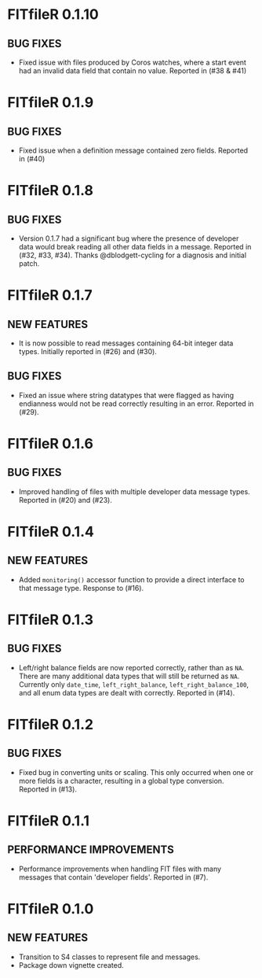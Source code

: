 # FITfileR 0.1.10

## BUG FIXES

* Fixed issue with files produced by Coros watches, where a start event had
an invalid data field that contain no value. Reported in (#38 & #41)

# FITfileR 0.1.9

## BUG FIXES

* Fixed issue when a definition message contained zero fields. Reported in (#40)

# FITfileR 0.1.8

## BUG FIXES

* Version 0.1.7 had a significant bug where the presence of developer data 
would break reading all other data fields in a message.  Reported in 
(#32, #33, #34).  Thanks @dblodgett-cycling for a diagnosis and initial patch.

# FITfileR 0.1.7

## NEW FEATURES

* It is now possible to read messages containing 64-bit integer data types.
Initially reported in (#26) and (#30).

## BUG FIXES

* Fixed an issue where string datatypes that were flagged as having endianness
would not be read correctly resulting in an error.  Reported in (#29).

# FITfileR 0.1.6

## BUG FIXES

* Improved handling of files with multiple developer data message types.
Reported in (#20) and (#23).

# FITfileR 0.1.4

## NEW FEATURES

* Added `monitoring()` accessor function to provide a direct interface to
that message type. Response to (#16).

# FITfileR 0.1.3

## BUG FIXES

* Left/right balance fields are now reported correctly, rather than as `NA`.
There are many additional data types that will still be returned as `NA`.
Currently only `date_time`, `left_right_balance`, `left_right_balance_100`,
and all enum data types are dealt with correctly. Reported in (#14).

# FITfileR 0.1.2

## BUG FIXES

* Fixed bug in converting units or scaling.  This only occurred when one 
or more fields is a character, resulting in a global type conversion.
Reported in (#13).

# FITfileR 0.1.1

## PERFORMANCE IMPROVEMENTS

* Performance improvements when handling FIT files with many messages that
contain 'developer fields'.  Reported in (#7).

# FITfileR 0.1.0

## NEW FEATURES

* Transition to S4 classes to represent file and messages.
* Package down vignette created.